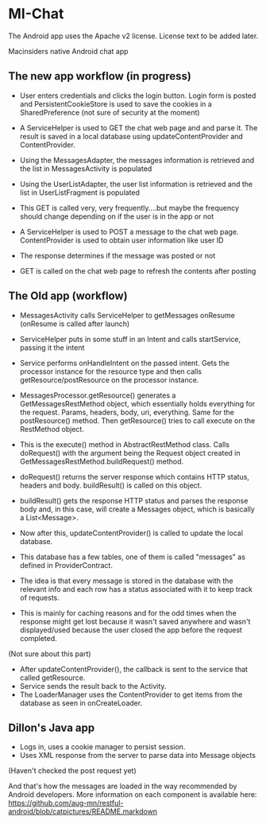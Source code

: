 MI-Chat
=======

The Android app uses the Apache v2 license. License text to be added later.

Macinsiders native Android chat app

The new app workflow (in progress)
-----------------------------------

- User enters credentials and clicks the login button. Login form is posted and PersistentCookieStore is used to save the cookies in a SharedPreference (not sure of security at the moment)
- A ServiceHelper is used to GET the chat web page and and parse it. The result is saved in a local database using updateContentProvider and ContentProvider.
- Using the MessagesAdapter, the messages information is retrieved and the list in MessagesActivity is populated
- Using the UserListAdapter, the user list information is retrieved and the list in UserListFragment is populated
- This GET is called very, very frequently....but maybe the frequency should change depending on if the user is in the app or not

- A ServiceHelper is used to POST a message to the chat web page. ContentProvider is used to obtain user information like user ID 
- The response determines if the message was posted or not
- GET is called on the chat web page to refresh the contents after posting

The Old app (workflow)
---------------

- MessagesActivity calls ServiceHelper to getMessages onResume (onResume is called after launch)
- ServiceHelper puts in some stuff in an Intent and calls startService, passing it the intent
- Service performs onHandleIntent on the passed intent. Gets the processor instance for the resource type and then calls getResource/postResource on the processor instance.
- MessagesProcessor.getResource() generates a GetMessagesRestMethod object, which essentially holds everything for the request. Params, headers, body, uri, everything. Same for the postResource() method. Then getResource() tries to call execute on the RestMethod object.
- This is the execute() method in AbstractRestMethod class. Calls doRequest() with the argument being the Request object created in GetMessagesRestMethod.buildRequest() method.
- doRequest() returns the server response which contains HTTP status, headers and body. buildResult() is called on this object. 
- buildResult() gets the response HTTP status and parses the response body and, in this case, will create a Messages object, which is basically a List\<Message\>.


- Now after this, updateContentProvider() is called to update the local database.
- This database has a few tables, one of them is called "messages" as defined in ProviderContract.
- The idea is that every message is stored in the database with the relevant info and each row has a status associated with it to keep track of requests.
- This is mainly for caching reasons and for the odd times when the response might get lost because it wasn't saved anywhere and wasn't displayed/used because the user closed the app before the request completed.


(Not sure about this part)
- After updateContentProvider(), the callback is sent to the service that called getResource.
- Service sends the result back to the Activity.
- The LoaderManager uses the ContentProvider to get items from the database as seen in onCreateLoader.

Dillon's Java app
-------------

- Logs in, uses a cookie manager to persist session.
- Uses XML response from the server to parse data into Message objects

(Haven't checked the post request yet)

And that's how the messages are loaded in the way recommended by Android developers.
More information on each component is available here: https://github.com/aug-mn/restful-android/blob/catpictures/README.markdown
